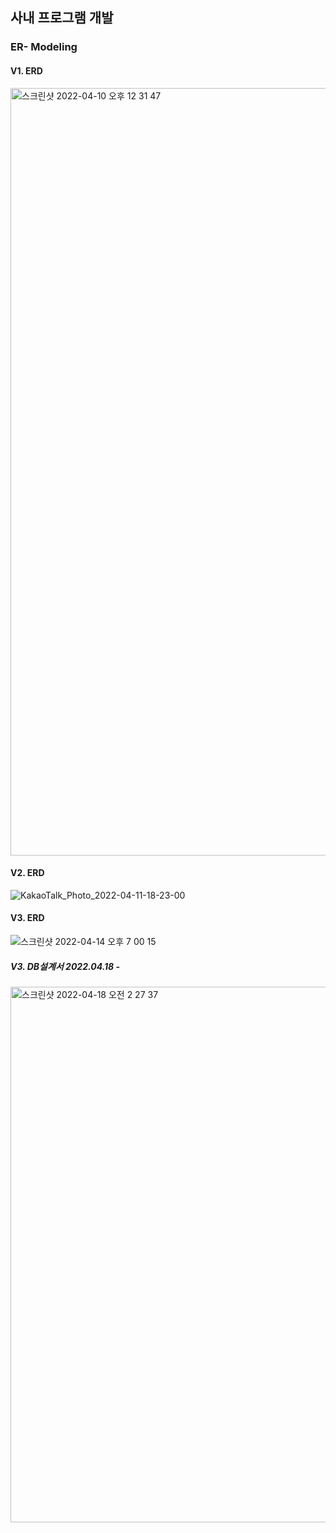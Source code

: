## 사내 프로그램 개발 
### ER- Modeling 

#### V1. ERD 
<img width="1228" alt="스크린샷 2022-04-10 오후 12 31 47" src="https://user-images.githubusercontent.com/66197538/162600329-d7a0ee8a-112d-4397-80aa-98f7bf76e1a1.png">

#### V2. ERD 
![KakaoTalk_Photo_2022-04-11-18-23-00](https://user-images.githubusercontent.com/66197538/162885462-a5562e44-cc16-4653-a4b0-6983c0b1fce8.jpeg)

#### V3. ERD 
![스크린샷 2022-04-14 오후 7 00 15](https://user-images.githubusercontent.com/66197538/163362436-5052ce79-5653-4d7f-a248-fa1882563687.png)


##### V3. DB설계서 2022.04.18 -

<img width="857" alt="스크린샷 2022-04-18 오전 2 27 37" src="https://user-images.githubusercontent.com/66197538/163750576-9e2ca1ff-78f0-43a2-ad82-2cda4c6996eb.png">
